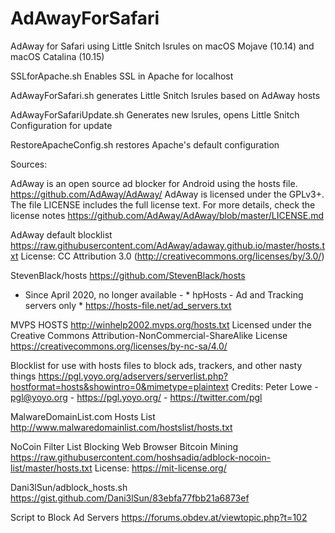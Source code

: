 # AdAwayForSafari
AdAway for Safari using Little Snitch lsrules on macOS Mojave (10.14) and macOS Catalina (10.15)

SSLforApache.sh Enables SSL in Apache for localhost

AdAwayForSafari.sh generates Little Snitch lsrules based on AdAway hosts

AdAwayForSafariUpdate.sh Generates new lsrules, opens Little Snitch Configuration for update

RestoreApacheConfig.sh restores Apache's default configuration

Sources: 

AdAway is an open source ad blocker for Android using the hosts file.
https://github.com/AdAway/AdAway/
AdAway is licensed under the GPLv3+.
The file LICENSE includes the full license text. For more details, check the license notes https://github.com/AdAway/AdAway/blob/master/LICENSE.md

AdAway default blocklist
https://raw.githubusercontent.com/AdAway/adaway.github.io/master/hosts.txt
License: CC Attribution 3.0 (http://creativecommons.org/licenses/by/3.0/)

StevenBlack/hosts
https://github.com/StevenBlack/hosts

* Since April 2020, no longer available - * hpHosts - Ad and Tracking servers only * https://hosts-file.net/ad_servers.txt

MVPS HOSTS 
http://winhelp2002.mvps.org/hosts.txt
Licensed under the Creative Commons Attribution-NonCommercial-ShareAlike License https://creativecommons.org/licenses/by-nc-sa/4.0/

Blocklist for use with hosts files to block ads, trackers, and other nasty things
https://pgl.yoyo.org/adservers/serverlist.php?hostformat=hosts&showintro=0&mimetype=plaintext
Credits:        Peter Lowe - pgl@yoyo.org - https://pgl.yoyo.org/ - https://twitter.com/pgl

MalwareDomainList.com Hosts List
http://www.malwaredomainlist.com/hostslist/hosts.txt 

NoCoin Filter List
Blocking Web Browser Bitcoin Mining
https://raw.githubusercontent.com/hoshsadiq/adblock-nocoin-list/master/hosts.txt
License: https://mit-license.org/

Dani3lSun/adblock_hosts.sh https://gist.github.com/Dani3lSun/83ebfa77fbb21a6873ef

Script to Block Ad Servers
https://forums.obdev.at/viewtopic.php?t=102

